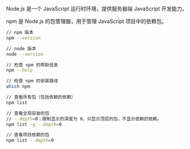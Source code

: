 Node.js 是一个 JavaScript 运行时环境，提供服务器端 JavaScript 开发能力。

npm 是 Node.js 的包管理器，用于管理 JavaScript 项目中的依赖包。

```bash
// npm 版本
npm --version

// node 版本
node --version

// 检查 npm 的帮助信息
npm --help

// 检查 npm 的安装路径
which npm

// 查看所有包（包括依赖的依赖）
npm list

// 查看全局安装的包
// --depth=0：限制显示的深度为 0，只显示顶层的包，不显示依赖的依赖。
npm list -g --depth=0

// 查看项目依赖的包
npm list --depth=0
```
